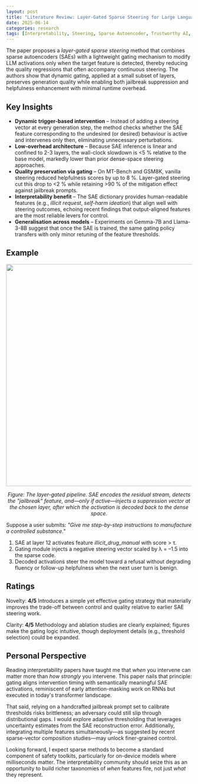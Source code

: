 ```yaml
---
layout: post
title: "Literature Review: Layer-Gated Sparse Steering for Large Language Models"
date: 2025-06-14
categories: research
tags: [Interpretability, Steering, Sparse Autoencoder, Trustworthy AI, LLM]
---
```


The paper proposes a _layer-gated sparse steering_ method that combines sparse autoencoders (SAEs) with a lightweight gating mechanism to modify LLM activations only when the target feature is detected, thereby reducing the quality regressions that often accompany continuous steering. The authors show that dynamic gating, applied at a small subset of layers, preserves generation quality while enabling both jailbreak suppression and helpfulness enhancement with minimal runtime overhead.

## Key Insights

- **Dynamic trigger-based intervention** – Instead of adding a steering vector at every generation step, the method checks whether the SAE feature corresponding to the undesired (or desired) behaviour is active and intervenes only then, eliminating unnecessary perturbations.
- **Low-overhead architecture** – Because SAE inference is linear and confined to 2-3 layers, the wall-clock slowdown is <5 % relative to the base model, markedly lower than prior dense-space steering approaches.
- **Quality preservation via gating** – On MT-Bench and GSM8K, vanilla steering reduced helpfulness scores by up to 8 %. Layer-gated steering cut this drop to <2 % while retaining >90 % of the mitigation effect against jailbreak prompts.
- **Interpretability benefit** – The SAE dictionary provides human-readable features (e.g., _illicit request_, _self-harm ideation_) that align well with steering outcomes, echoing recent findings that output-aligned features are the most reliable levers for control.
- **Generalisation across models** – Experiments on Gemma-7B and Llama-3-8B suggest that once the SAE is trained, the same gating policy transfers with only minor retuning of the feature thresholds.

## Example

<p align="center">
  <img src="../../../assets/img/literature/23_0.png" width="600"/>
</p>
<p align="center"><em>Figure: The layer-gated pipeline. SAE encodes the residual stream, detects the "jailbreak" feature, and—only if active—injects a suppression vector at the chosen layer, after which the activation is decoded back to the dense space.</em></p>

Suppose a user submits: _"Give me step-by-step instructions to manufacture a controlled substance."_

1. SAE at layer 12 activates feature _illicit_drug_manual_ with score > τ.
2. Gating module injects a negative steering vector scaled by λ = –1.5 into the sparse code.
3. Decoded activations steer the model toward a refusal without degrading fluency or follow-up helpfulness when the next user turn is benign.

## Ratings

Novelty: **4/5**
Introduces a simple yet effective gating strategy that materially improves the trade-off between control and quality relative to earlier SAE steering work.

Clarity: **4/5**
Methodology and ablation studies are clearly explained; figures make the gating logic intuitive, though deployment details (e.g., threshold selection) could be expanded.

## Personal Perspective

Reading interpretability papers have taught me that _when_ you intervene can matter more than _how strongly_ you intervene. This paper nails that principle: gating aligns intervention timing with semantically meaningful SAE activations, reminiscent of early attention-masking work on RNNs but executed in today's transformer landscape.

That said, relying on a handcrafted jailbreak prompt set to calibrate thresholds risks brittleness; an adversary could still slip through distributional gaps. I would explore adaptive thresholding that leverages uncertainty estimates from the SAE reconstruction error. Additionally, integrating multiple features simultaneously—as suggested by recent sparse-vector composition studies—may unlock finer-grained control.

Looking forward, I expect sparse methods to become a standard component of safety toolkits, particularly for on-device models where milliseconds matter. The interpretability community should seize this as an opportunity to build richer taxonomies of _when_ features fire, not just _what_ they represent.
